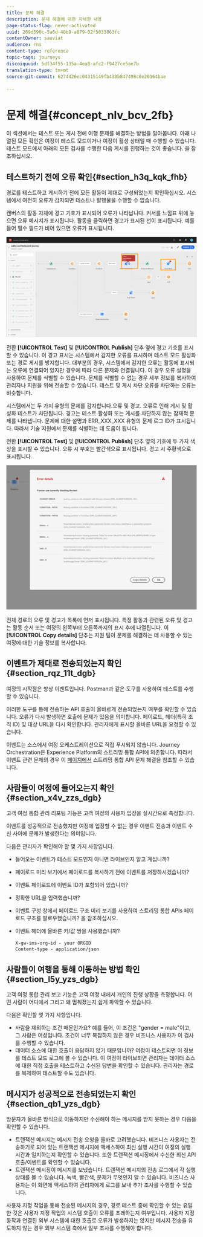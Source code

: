 ```yaml
---
title: 문제 해결
description: 문제 해결에 대한 자세한 내용
page-status-flag: never-activated
uuid: 269d590c-5a6d-40b9-a879-02f5033863fc
contentOwner: sauviat
audience: rns
content-type: reference
topic-tags: journeys
discoiquuid: 5df34f55-135a-4ea8-afc2-f9427ce5ae7b
translation-type: tm+mt
source-git-commit: 6274426ec04315149fb430b847498c0e20164bae

---
```



# 문제 해결{#concept_nlv_bcv_2fb}

이 섹션에서는 테스트 또는 게시 전에 여행 문제를 해결하는 방법을 알아봅니다. 아래 나열된 모든 확인은 여정이 테스트 모드이거나 여정이 활성 상태일 때 수행할 수 있습니다. 테스트 모드에서 아래의 모든 검사를 수행한 다음 게시를 진행하는 것이 좋습니다. 을 [](../building-journeys/testing-the-journey.md)참조하십시오.

## 테스트하기 전에 오류 확인{#section_h3q_kqk_fhb}

경로를 테스트하고 게시하기 전에 모든 활동이 제대로 구성되었는지 확인하십시오. 시스템에서 여전히 오류가 감지되면 테스트나 발행물을 수행할 수 없습니다.

캔버스의 활동 자체에 경고 기호가 표시되어 오류가 나타납니다. 커서를 느낌표 위에 놓으면 오류 메시지가 표시됩니다. 활동을 클릭하면 경고가 표시된 선이 표시됩니다. 예를 들어 필수 필드가 비어 있으면 오류가 표시됩니다.

![](../assets/journey63.png)

전환 **[!UICONTROL Test]** 및 **[!UICONTROL Publish]** 단추 옆에 경고 기호를 표시할 수 있습니다. 이 경고 표시는 시스템에서 감지한 오류를 표시하며 테스트 모드 활성화 또는 경로 게시를 방지합니다. 대부분의 경우, 시스템에서 감지한 오류는 활동에 표시되는 오류에 연결되어 있지만 경우에 따라 다른 문제와 연결됩니다. 이 경우 오류 설명을 사용하여 문제를 식별할 수 있습니다. 문제를 식별할 수 없는 경우 세부 정보를 복사하여 관리자나 지원을 위해 전송할 수 있습니다. 테스트 및 게시 차단 오류를 차단하는 오류는 비슷합니다.

시스템에서는 두 가지 유형의 문제를 감지합니다.오류 및 경고. 오류로 인해 게시 및 활성화 테스트가 차단됩니다. 경고는 테스트 활성화 또는 게시를 차단하지 않는 잠재적 문제를 나타냅니다. 문제에 대한 설명과 ERR_XXX_XXX 유형의 문제 로그 ID가 표시됩니다. 따라서 기술 지원에서 문제를 식별하는 데 도움이 됩니다.

전환 **[!UICONTROL Test]** 및 **[!UICONTROL Publish]** 단추 옆의 기호에 두 가지 색상을 표시할 수 있습니다. 오류 시 부호는 빨간색으로 표시됩니다. 경고 시 주황색으로 표시됩니다.

![](../assets/journey75.png)

전체 경로의 오류 및 경고가 목록에 먼저 표시됩니다. 특정 활동과 관련된 오류 및 경고는 활동 순서 또는 여정의 왼쪽부터 오른쪽까지의 표시 후에 나열됩니다. 이 **[!UICONTROL Copy details]** 단추는 지원 팀이 문제를 해결하는 데 사용할 수 있는 여정에 대한 기술 정보를 복사합니다.

## 이벤트가 제대로 전송되었는지 확인{#section_rqz_11t_dgb}

여정의 시작점은 항상 이벤트입니다. Postman과 같은 도구를 사용하여 테스트를 수행할 수 있습니다.

이러한 도구를 통해 전송하는 API 호출이 올바르게 전송되었는지 여부를 확인할 수 있습니다. 오류가 다시 발생하면 호출에 문제가 있음을 의미합니다. 페이로드, 헤더(특히 조직 ID) 및 대상 URL을 다시 확인합니다. 관리자에게 표시할 올바른 URL을 요청할 수 있습니다.

이벤트는 소스에서 여정 오케스트레이션으로 직접 푸시되지 않습니다. Journey Orchestration은 Experience Platform의 스트리밍 통합 API에 의존합니다. 따라서 이벤트 관련 문제의 경우 이 [페이지에서](https://www.adobe.io/apis/experienceplatform/home/data-ingestion/data-ingestion-services.html#!api-specification/markdown/narrative/technical_overview/streaming_ingest/streaming_ingestion_FAQ.md) 스트리밍 통합 API 문제 해결을 참조할 수 있습니다.

## 사람들이 여정에 들어오는지 확인{#section_x4v_zzs_dgb}

고객 여정 통합 관리 리포팅 기능은 고객 여정의 사용자 입장을 실시간으로 측정합니다.

이벤트를 성공적으로 전송했지만 여정에 입장할 수 없는 경우 이벤트 전송과 이벤트 수신 사이에 문제가 발생한다는 의미입니다.

다음은 관리자가 확인해야 할 몇 가지 사항입니다.

* 들어오는 이벤트가 테스트 모드인지 아니면 라이브인지 알고 계십니까?
* 페이로드 미리 보기에서 페이로드를 복사하기 전에 이벤트를 저장하시겠습니까?
* 이벤트 페이로드에 이벤트 ID가 포함되어 있습니까?
* 정확한 URL을 입력했습니까?
* 이벤트 구성 창에서 페이로드 구조 미리 보기를 사용하여 스트리밍 통합 APIs 페이로드 구조를 팔로우했습니까? 을 [](../event/previewing-the-payload.md)참조하십시오.
* 이벤트 헤더에 올바른 키/값 쌍을 사용했습니까?

   ```
   X-gw-ims-org-id - your ORGID
   Content-type - application/json
   ```

## 사람들이 여행을 통해 이동하는 방법 확인{#section_l5y_yzs_dgb}

고객 여정 통합 관리 보고 기능은 고객 여정 내에서 개인의 진행 상황을 측정합니다. 어떤 사람이 어디에서 그리고 왜 멈춰졌는지 쉽게 파악할 수 있습니다.

다음은 확인할 몇 가지 사항입니다.

* 사람을 제외하는 조건 때문인가요? 예를 들어, 이 조건은 &quot;gender = male&quot;이고, 그 사람은 여성입니다. 조건이 너무 복잡하지 않은 경우 비즈니스 사용자가 이 검사를 수행할 수 있습니다.
* 데이터 소스에 대한 호출이 응답하지 않기 때문입니까? 여정이 테스트되면 이 정보를 테스트 모드 로그에 볼 수 있습니다. 이 여정이 라이브되면 관리자는 데이터 소스에 대한 직접 호출을 테스트하고 수신된 답변을 확인할 수 있습니다. 관리자는 경로를 복제하여 테스트할 수도 있습니다.

## 메시지가 성공적으로 전송되었는지 확인{#section_qb1_yzs_dgb}

방문자가 올바른 방식으로 이동하지만 수신해야 하는 메시지를 받지 못하는 경우 다음을 확인할 수 있습니다.

* 트랜잭션 메시지는 메시지 전송 요청을 올바로 고려했습니다. 비즈니스 사용자는 전송하기로 되어 있는 트랜잭션 메시지에 액세스하여 최신 실행 시간이 여정의 실행 시간과 일치하는지 확인할 수 있습니다. 또한 트랜잭션 메시징에서 수신한 최신 API 호출/이벤트를 확인할 수 있습니다.
* 트랜잭션 메시징이 메시지를 보냈습니다. 트랜잭션 메시지의 전송 로그에서 각 실행 상태를 볼 수 있습니다. 녹색, 빨간색, 문제가 무엇인지 알 수 있습니다. 비즈니스 사용자는 이 화면에 액세스하여 관리자에게 로그를 보내 추가 조사를 수행할 수 있습니다.

사용자 지정 작업을 통해 전송된 메시지의 경우, 경로 테스트 중에 확인할 수 있는 유일한 것은 사용자 지정 작업의 시스템 호출이 오류를 초래하는지 여부입니다. 사용자 지정 동작과 연결된 외부 시스템에 대한 호출로 오류가 발생하지는 않지만 메시지 전송을 유도하지 않는 경우 외부 시스템 측에서 일부 조사를 수행해야 합니다.

